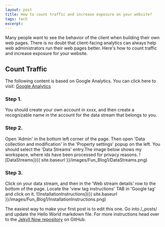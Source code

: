 ```yaml
---
layout: post
title: How to count traffic and increase exposure on your website?
tags: tech
excerpt:
---
```


Many people want to see the behavior of the client when building their own web pages. There is no doubt that client-facing analytics can always help web administrators run their web pages better. Here's how to count traffic and increase exposure for your website.

## Count Traffic
The following content is based on Google Analytics.
You can click here to visit: [Google Analytics](https://analytics.google.com/analytics/web)

### Step 1.
You should create your own account in xxxx, and then create a recognizable name in the account for the data stream that belongs to you.

### Step 2.
Open 'Admin' in the bottom left corner of the page. Then open 'Data collection and modification' in the 'Property settings' popup on the left. You should select the 'Data Streams' entry.The image below shows my workspace, where ids have been processed for privacy reasons.
![DataStreams]({{ site.baseurl }}/images/Fun_Blog1/DataStreams.png)

### Step 3.
Click on your data stream, and then in the 'Web stream details' row to the bottom of the page. Locate the 'view tag instructions' TAB in 'Google tag' and click on it.
![InstallationInstructions]({{ site.baseurl }}/images/Fun_Blog1/InstallationInstructions.png)


The easiest way to make your first post is to edit this one. Go into /_posts/ and update the Hello World markdown file. For more instructions head over to the [Jekyll Now repository](https://github.com/barryclark/jekyll-now) on GitHub.
